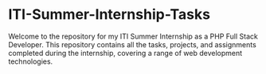 # ITI-Summer-Internship-Tasks
Welcome to the repository for my ITI Summer Internship as a PHP Full Stack Developer. This repository contains all the tasks, projects, and assignments completed during the internship, covering a range of web development technologies.
